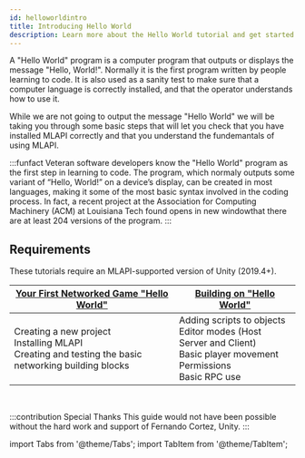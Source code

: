 ```yaml
---
id: helloworldintro
title: Introducing Hello World
description: Learn more about the Hello World tutorial and get started learning MLAPI.
---
```


A "Hello World" program is a computer program that outputs or displays the message "Hello, World!". Normally it is the first program written by people learning to code. It  is also  used as a sanity test to make sure that a computer language is correctly installed, and that the operator understands how to use it. 

While we are not going to output the message "Hello World" we will be taking you through some basic steps that will let you check that you have installed MLAPI correctly and that you understand the fundemantals of using MLAPI.

:::funfact
Veteran software developers know the "Hello World" program as the first step in learning to code. The program, which normaly outputs some variant of “Hello, World!” on a device’s display, can be created in most languages, making it some of the most basic syntax involved in the coding process. In fact, a recent project at the Association for Computing Machinery (ACM) at Louisiana Tech found opens in new windowthat there are at least 204 versions of the program.
:::

## Requirements

These tutorials require an MLAPI-supported version of Unity (2019.4+).


<div class="table-columns-plain">

|<div class="buttons-pages"><a class="button button--outline button--secondary button--lg" href="helloworldone">Your First Networked Game "Hello World"</a></div>| <div class="buttons-pages"><a class="button button--outline button--secondary button--lg" href="helloworldtwo">Building on "Hello World"</a></div>|
| -- | -- |
| Creating a new project<br/>  Installing MLAPI<br/>   Creating and testing the basic networking building blocks<br/> |   Adding scripts to objects<br/> Editor modes (Host Server and Client)<br/> Basic player movement<br/>Permissions <br/>Basic RPC use  | 

<br/> 

</div>

:::contribution Special Thanks
This guide would not have been possible without the hard work and support of Fernando Cortez, Unity. 
:::

import Tabs from '@theme/Tabs';
import TabItem from '@theme/TabItem';
